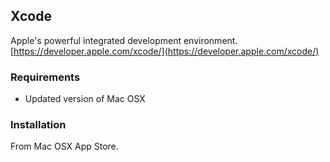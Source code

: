 ## Xcode
Apple's powerful integrated development environment. [https://developer.apple.com/xcode/](https://developer.apple.com/xcode/)

### Requirements

* Updated version of Mac OSX

### Installation

From Mac OSX App Store.
